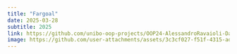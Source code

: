 ```yaml
---
title: "Fargoal"
date: 2025-03-28
subtitle: 2025
link: https://github.com/unibo-oop-projects/OOP24-AlessandroRavaioli-Daniele-MarcoBulgarelli-Ravag-SabrinaTassinari-fargoal/blob/main/OOP24-fargoal.jar
image: https://github.com/user-attachments/assets/3c3cf027-f51f-4315-ad2a-0a33b64a2028
---
```


